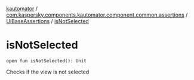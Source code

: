 [kautomator](../../index.md) / [com.kaspersky.components.kautomator.component.common.assertions](../index.md) / [UiBaseAssertions](index.md) / [isNotSelected](./is-not-selected.md)

# isNotSelected

`open fun isNotSelected(): Unit`

Checks if the view is not selected

